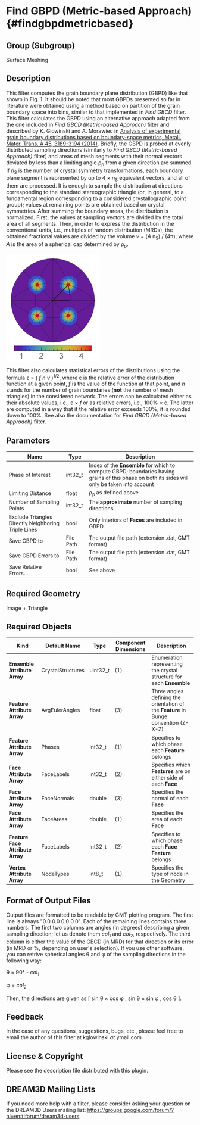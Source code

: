 Find GBPD (Metric-based Approach) {#findgbpdmetricbased}
=============

## Group (Subgroup) ##
Surface Meshing

## Description ##
This filter computes the grain boundary plane distribution (GBPD) like that shown in Fig. 1.
It should be noted that most GBPDs presented so far in literature were
obtained using a method based on partition of the grain boundary space
into bins, similar to that implemented in *Find GBCD* filter.
This filter
calculates the GBPD using 
an alternative approach adapted from the one included in
*Find GBCD (Metric-based Approach)* filter
and described by
K. Glowinski and A. Morawiec
in 
[Analysis of experimental grain boundary distributions based on boundary-space metrics, Metall. Mater. Trans. A 45, 3189-3194 (2014)](http://link.springer.com/article/10.1007%2Fs11661-014-2325-y).
Briefly, the GBPD is probed at evenly distributed sampling directions
(similarly to *Find GBCD (Metric-based Approach)* filter) and areas of mesh segments with their
normal vectors deviated by less than a limiting angle &rho;<sub>p</sub> 
from a given direction are summed. If *n*<sub>S</sub> is the number of crystal symmetry transformations,
each boundary plane segment is represented by up to 4 &times; *n*<sub>S</sub> equivalent vectors, 
and all of them are processed. It is enough to sample the distribution at directions corresponding
to the standard stereographic triangle (or, in general, to a fundamental region corresponding to a considered crystallographic point group);
values at remaining points are obtained based on crystal symmetries.
After summing the boundary areas, the distribution is normalized. 
First, the values at sampling vectors are divided by the total area of all segments. 
Then, in order to express the distribution in the conventional units, i.e., 
multiples of random distribution (MRDs), the obtained fractional values are divided by
the volume *v* = (*A* n<sub>S</sub>) / (4&pi;), where *A* is the area of a spherical cap determined by &rho;<sub>p</sub>. 

![Fig. 1: GBPD obtained for Small IN100 with the limiting distance set to 7&deg; and with triangles adjacent to triple lines removed. Units are MRDs.](FindGBPDMetricBased_example.png)

This filter also calculates statistical errors of the distributions using the formula
&epsilon; = ( *f* *n* *v* )<sup>1/2</sup>, where &epsilon;
is the relative error of the
distribution function at a given point, *f* is the value of the function at that point,
and *n* stands for the number
of grain boundaries (**not** the number of mesh triangles)
in the considered network.
The errors can be calculated either as their absolute values, 
i.e., &epsilon; &times; *f* or as relative errors, i.e., 100% &times; &epsilon;.
The latter are computed in a way that if the relative error exceeds 100%, it is rounded down to 100%.
See also the documentation for *Find GBCD (Metric-based Approach)* filter.



## Parameters ##
| Name | Type | Description |
|------|------|-------------|
| Phase of Interest | int32_t | Index of the **Ensemble** for which to compute GBPD; boundaries having grains of this phase on both its sides will only be taken into account |
| Limiting Distance | float | &rho;<sub>p</sub> as defined above |
| Number of Sampling Points | int32_t | The **approximate** number of sampling directions |
| Exclude Triangles Directly Neighboring Triple Lines | bool | Only interiors of **Faces** are included in GBPD |
| Save GBPD to | File Path | The output file path (extension .dat, GMT format) |
| Save GBPD Errors to | File Path |  The output file path (extension .dat, GMT format) |
| Save Relative Errors... | bool | See above |

## Required Geometry ##
Image + Triangle

## Required Objects ##
| Kind | Default Name | Type | Component Dimensions | Description |
|-------|--------------|-------------|---------|-----|
| **Ensemble Attribute Array** | CrystalStructures | uint32_t | (1) | Enumeration representing the crystal structure for each **Ensemble** |
| **Feature Attribute Array** | AvgEulerAngles | float | (3) | Three angles defining the orientation of the **Feature** in Bunge convention (Z-X-Z) |
| **Feature Attribute Array** | Phases | int32_t | (1) | Specifies to which phase each **Feature** belongs |
| **Face Attribute Array** | FaceLabels | int32_t | (2) | Specifies which **Features** are on either side of each **Face** |
| **Face Attribute Array**  | FaceNormals | double | (3) | Specifies the normal of each **Face** |
| **Face Attribute Array**  | FaceAreas | double | (1) | Specifies the area of each **Face** |
| **Feature Face Attribute Array**  | FaceLabels | int32_t | (2) | Specifies to which phase each **Face Feature** belongs |
| **Vertex Attribute Array**  | NodeTypes | int8_t | (1) | Specifies the type of node in the Geometry


## Format of Output Files ##
Output files are formatted to be readable by GMT plotting program.
The first line is always "0.0 0.0 0.0 0.0".
Each of the remaining lines contains three numbers. 
The first two columns are angles (in degrees) describing a given sampling direction; 
let us denote them  *col*<sub>1</sub> and *col*<sub>2</sub>, respectively.
The third column is either the value of the GBCD (in MRD) for that direction or its error (in MRD or %, depending on user's selection).
If you use other software, you can retrive spherical angles &theta;
and &phi; of the sampling directions in the following way:

&theta; = 90&deg; - *col*<sub>1</sub>

&phi; = *col*<sub>2</sub>

Then, the directions are given as [ sin &theta; &times; cos &phi; , sin &theta; &times; sin &phi; , cos &theta; ].


## Feedback ##
In the case of any questions, suggestions, bugs, etc., 
please feel free to email the author of this filter at kglowinski *at* ymail.com



## License & Copyright ##

Please see the description file distributed with this plugin.

## DREAM3D Mailing Lists ##

If you need more help with a filter, please consider asking your question on the DREAM3D Users mailing list:
https://groups.google.com/forum/?hl=en#!forum/dream3d-users